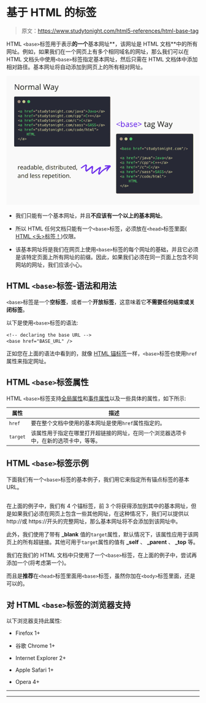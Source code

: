 # 基于 HTML 的标签

> 原文：<https://www.studytonight.com/html5-references/html-base-tag>

HTML `<base>`标签用于表示**的一个**基本网址**，该网址是 HTML 文档**中的所有网址。例如，如果我们在一个网页上有多个相同域名的网址，那么我们可以在 HTML 文档头中使用`<base>`标签指定基本网址，然后只需在 HTML 文档体中添加相对路径。基本网址将自动添加到网页上的所有相对网址。

![HTML base tag example](img/dbc37ebd993b593da2739b6fa3e2545b.png)

*   我们只能有一个基本网址，并且**不应该有一个以上的基本网址**。

*   所以 HTML 任何文档只能有一个`<base>`标签，必须放在`<head>`标签里面( [HTML <头>标签！](https://www.studytonight.com/html5-references/html-head-tag))仅限。

*   该基本网址将是我们在网页上使用`<base>`标签的每个网址的基础，并且它必须是该特定页面上所有网址的前缀。因此，如果我们必须在同一页面上包含不同网站的网址，我们应该小心。

## HTML `<base>`标签-语法和用法

`<base>`标签是一个**空标签**，或者一个**开放标签**，这意味着它**不需要任何结束或关闭标签**。

以下是使用`<base>`标签的语法:

```
<!-- declaring the base URL -->
<base href="BASE_URL" />
```

正如您在上面的语法中看到的，就像 [HTML 锚标签](https://www.studytonight.com/html5-references/html-a-tag)一样，`<base>`标签也使用`href`属性来指定网址。

## HTML `<base>`标签属性

HTML `<base>`标签支持[全局属性](https://www.studytonight.com/html5-references/html-global-attributes)和[事件属性](https://www.studytonight.com/html5-references/html-event-attributes)以及一些具体的属性，如下所示:

| **属性** | **描述** |
| --- | --- |
| `href` | 要在整个文档中使用的基本网址是使用`href`属性指定的。 |
| `target` | 该属性用于指定在哪里打开超链接的网址，在同一个浏览器选项卡中，在新的选项卡中，等等。 |

## HTML `<base>`标签示例

下面我们有一个`<base>`标签的基本例子，我们用它来指定所有锚点标签的基本 URL。

## 

在上面的例子中，我们有 4 个锚标签，前 3 个将获得添加到其中的基本网址，但是如果我们必须在网页上包含一些其他网址，在这种情况下，我们可以提供以 http://或 https://开头的完整网址，那么基本网址将不会添加到该网址中。

此外，我们使用了带有 **_blank** 值的`target`属性，默认情况下，该属性应用于该网页上的所有超链接。其他可用于`target`属性的值有 **_self** 、 **_parent** 、 **_top** 等。

我们在我们的 HTML 文档中只使用了一个`<base>`标签，在上面的例子中，尝试再添加一个(将考虑第一个)。

而且是**推荐**在`<head>`标签里面用`<base>`标签，虽然你加在`<body>`标签里面，还是可以的。

## 对 HTML `<base>`标签的浏览器支持

以下浏览器支持此属性:

*   Firefox 1+

*   谷歌 Chrome 1+

*   Internet Explorer 2+

*   Apple Safari 1+

*   Opera 4+

* * *

* * *